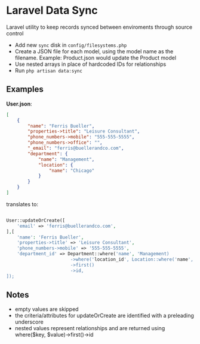# Laravel Data Sync

Laravel utility to keep records synced between enviroments through source control

- Add new `sync` disk in `config/filesystems.php`
- Create a JSON file for each model, using the model name as the filename. Example: Product.json would update the Product model
- Use nested arrays in place of hardcoded IDs for relationships
- Run `php artisan data:sync`


## Examples
**User.json**:
```json
[
    {
        "name": "Ferris Bueller",
        "properties->title": "Leisure Consultant",
        "phone_numbers->mobile": "555-555-5555",
        "phone_numbers->office": "",
        "_email": "ferris@buellerandco.com",
        "department": {
            "name": "Management",
            "location": {
                "name": "Chicago"
            }
        }
    }
]
```

translates to:

```php

User::updateOrCreate([
    'email' => 'ferris@buellerandco.com',
],[
	'name': 'Ferris Bueller',
    'properties->title' => 'Leisure Consultant',
    'phone_numbers->mobile' => '555-555-5555',
    'department_id' => Department::where('name', 'Management)
                        ->where('location_id', Location::where('name', 'Chicago')->first()->id)
                        ->first()
                        ->id,
]);

```

## Notes
- empty values are skipped
- the criteria/attributes for updateOrCreate are identified with a preleading underscore
- nested values represent relationships and are returned using where($key, $value)->first()->id